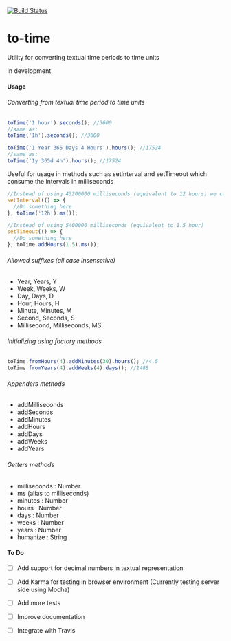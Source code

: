 [![Build Status](https://travis-ci.org/hafuta/to-time.svg?branch=master)](https://travis-ci.org/hafuta/to-time)

# to-time
Utility for converting textual time periods to time units

In development


#### Usage
###### Converting from textual time period to time units

```javascript
toTime('1 hour').seconds(); //3600
//same as:
toTime('1h').seconds(); //3600

toTime('1 Year 365 Days 4 Hours').hours(); //17524
//same as:
toTime('1y 365d 4h').hours(); //17524
```

Useful for usage in methods such as setInterval and setTimeout which consume the intervals in milliseconds
```javascript
//Instead of using 43200000 milliseconds (equivalent to 12 hours) we can do the following
setInterval(() => {
  //Do something here
}, toTime('12h').ms());

//Instead of using 5400000 milliseconds (equivalent to 1.5 hour)
setTimeout(() => {
  //Do something here
}, toTime.addHours(1.5).ms());
```

###### Allowed suffixes (all case insensetive)

* Year, Years, Y
* Week, Weeks, W
* Day, Days, D
* Hour, Hours, H
* Minute, Minutes, M
* Second, Seconds, S
* Millisecond, Milliseconds, MS


###### Initializing using factory methods
```javascript
toTime.fromHours(4).addMinutes(30).hours(); //4.5
toTime.fromYears(4).addWeeks(4).days(); //1488
```

###### Appenders methods
* addMilliseconds
* addSeconds
* addMinutes
* addHours
* addDays
* addWeeks
* addYears

###### Getters methods
* milliseconds : Number
* ms (alias to milliseconds)
* minutes : Number
* hours : Number
* days : Number
* weeks : Number
* years : Number
* humanize : String


#### To Do
- [ ]  Add support for decimal numbers in textual representation
- [ ]  Add Karma for testing in browser environment (Currently testing server side using Mocha)
- [ ]  Add more tests
- [ ]  Improve documentation
- [ ]  Integrate with Travis


